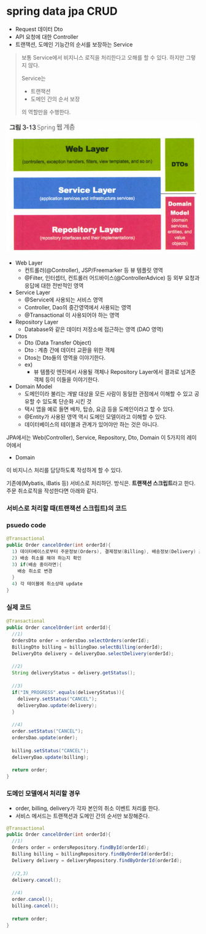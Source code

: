# spring data jpa CRUD



- Request 데이터 Dto
- API 요청에 대한 Controller
- 트랜잭션, 도메인 기능간의 순서를 보장하는 Service



> 보통 Service에서 비지니스 로직을 처리한다고 오해를 할 수 있다. 하지만 그렇지 않다.  
>
> Service는 
>
> - 트랜잭션
> - 도메인 간의 순서 보장
>
> 의 역할만을 수행한다.  



![Spring Web Layer](./img/Spring_Web_Layer.png)



- Web Layer
  - 컨트롤러(@Controller), JSP/Freemarker 등 뷰 템플릿 영역
  - @Filter, 인터셉터, 컨트롤러 어드바이스(@ControllerAdvice) 등 외부 요청과 응답에 대한 전반적인 영역
- Service Layer
  - @Service에 사용되는 서비스 영역
  - Controller, Dao의 중간영역에서 사용되는 영역
  - @Transactional 이 사용되어야 하는 영역
- Repository Layer
  - Database와 같은 데이터 저장소에 접근하는 영역 (DAO 영역)
- Dtos
  - Dto (Data Transfer Object)
  - Dto : 계층 간에 데이터 교환을 위한 객체
  - Dtos는 Dto들의 영역을 이야기한다.
  - ex)
    - 뷰 템플릿 엔진에서 사용될 객체나 Repository Layer에서 결과로 넘겨준 객체 등이 이들을 이야기한다.  
- Domain Model
  - 도메인이라 불리는 개발 대상을 모든 사람이 동일한 관점에서 이해할 수 있고 공유할 수 있도록 단순화 시킨 것
  - 택시 앱을 예로 들면 배차, 탑승, 요금 등을 도메인이라고 할 수 있다.
  - @Entity가 사용된 영역 역시 도메인 모델이라고 이해할 수 있다.
  - 데이터베이스의 테이블과 관계가 있어야만 하는 것은 아니다.



JPA에서는 Web(Controller), Service, Repository, Dto, Domain 이 5가지의 레이어에서  

- Domain

이 비지니스 처리를 담당하도록 작성하게 할 수 있다.  

기존에(Mybatis, iBatis 등) 서비스로 처리하던. 방식은. **트랜잭션 스크립트**라고 한다. 주문 취소로직을 작성한다면 아래와 같다.  



### 서비스로 처리할 때(트랜잭션 스크립트)의 코드

### psuedo code

```java
@Transactional
public Order cancelOrder(int orderId){
  1) 데이터베이스로부터 주문정보(Orders), 결제정보(Billing), 배송정보(Delivery) 조회
  2) 배송 취소를 해야 하는지 확인
  3) if(배송 중이라면){
    배송 취소로 변경
  }
  4) 각 테이블에 취소상태 update
}
```



### 실제 코드

```java
@Transactional
public Order cancelOrder(int orderId){
  //1)
  OrdersDto order = ordersDao.selectOrders(orderId);
  BillingDto billing = billingDao.selectBilling(orderId);
  DeliveryDto delivery = deliveryDao.selectDelivery(orderId);
  
  //2)
  String deliveryStatus = delivery.getStatus();
  
  //3)
  if("IN_PROGRESS".equals(deliveryStatus)){
    delivery.setStatus("CANCEL");
    deliveryDao.update(delivery);
  }
  
  //4)
  order.setStatus("CANCEL");
  ordersDao.update(order);
  
  billing.setStatus("CANCEL");
  deliveryDao.update(billing);
  
  return order;
}
```



### 도메인 모델에서 처리할 경우

- order, billing, delivery가 각자 본인의 취소 이벤트 처리를 한다.
- 서비스 메서드는 트랜잭션과 도메인 간의 순서만 보장해준다.

```java
@Transactional
public Order cancelOrder(int orderId){
  //1)
  Orders order = ordersRepository.findById(orderId);
  Billing billing = billingRepository.findByOrderId(orderId);
  Delivery delivery = deliveryRepository.findByOrderId(orderId);
  
  //2,3)
  delivery.cancel();
  
  //4) 
  order.cancel();
  billing.cancel();
  
  return order;
}
```



